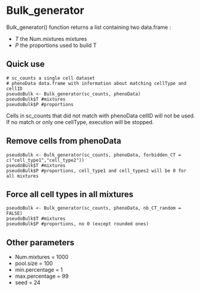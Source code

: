# Bulk_generator

Bulk_generator() function returns a list containing two data.frame : 
- *T* the Num.mixtures mixtures
- *P* the proportions used to build T

## Quick use
```{r, eval = FALSE}
# sc_counts a single cell dataset
# phenoData data.frame with information about matching cellType and cellID
pseudoBulk <- Bulk_generator(sc_counts, phenoData)
pseudoBulk$T #mixtures
pseudoBulk$P #proportions
```
Cells in sc_counts that did not match with phenoData cellID will not be used.
If no match or only one cellType, execution will be stopped.

## Remove cells from phenoData
```{r, eval = FALSE}
pseudoBulk <- Bulk_generator(sc_counts, phenoData, forbidden_CT = c("cell_type1","cell_type2"))
pseudoBulk$T #mixtures
pseudoBulk$P #proportions, cell_type1 and cell_types2 will be 0 for all mixtures
```

## Force all cell types in all mixtures
```{r, eval = FALSE}
pseudoBulk <- Bulk_generator(sc_counts, phenoData, nb_CT_random = FALSE)
pseudoBulk$T #mixtures
pseudoBulk$P #proportions, no 0 (except rounded ones)
```

## Other parameters

- Num.mixtures = 1000
- pool.size = 100
- min.percentage = 1
- max.percentage = 99
- seed = 24
